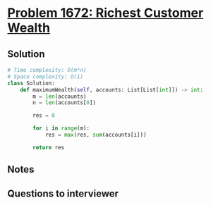 # [Problem 1672: Richest Customer Wealth](https://leetcode.com/problems/richest-customer-wealth/)

## Solution

```py
# Time complexity: O(m*n)
# Space complexity: O(1)
class Solution:
    def maximumWealth(self, accounts: List[List[int]]) -> int:
        m = len(accounts)
        n = len(accounts[0])

        res = 0

        for i in range(m):
            res = max(res, sum(accounts[i]))

        return res
```

## Notes

## Questions to interviewer
